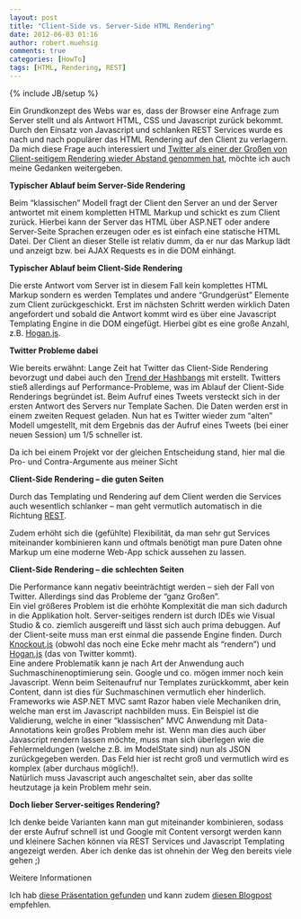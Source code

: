 ```yaml
---
layout: post
title: "Client-Side vs. Server-Side HTML Rendering"
date: 2012-06-03 01:16
author: robert.muehsig
comments: true
categories: [HowTo]
tags: [HTML, Rendering, REST]
---
```

{% include JB/setup %}
<p>Ein Grundkonzept des Webs war es, dass der Browser eine Anfrage zum Server stellt und als Antwort HTML, CSS und Javascript zurück bekommt. Durch den Einsatz von Javascript und schlanken REST Services wurde es nach und nach populärer das HTML Rendering auf den Client zu verlagern. Da mich diese Frage auch interessiert und <a href="http://engineering.twitter.com/2012/05/improving-performance-on-twittercom.html">Twitter als einer der Großen von Client-seitigem Rendering wieder Abstand genommen hat</a>, möchte ich auch meine Gedanken weitergeben.</p> <p><strong>Typischer Ablauf beim Server-Side Rendering</strong></p> <p>Beim “klassischen” Modell fragt der Client den Server an und der Server antwortet mit einem kompletten HTML Markup und schickt es zum Client zurück. Hierbei kann der Server das HTML über ASP.NET oder andere Server-Seite Sprachen erzeugen oder es ist einfach eine statische HTML Datei. Der Client an dieser Stelle ist relativ dumm, da er nur das Markup lädt und anzeigt bzw. bei AJAX Requests es in die DOM einhängt.</p> <p><strong>Typischer Ablauf beim Client-Side Rendering</strong>&nbsp;</p> <p>Die erste Antwort vom Server ist in diesem Fall kein komplettes HTML Markup sondern es werden Templates und andere “Grundgerüst” Elemente zum Client zurückgeschickt. Erst im nächsten Schritt werden wirklich Daten angefordert und sobald die Antwort kommt wird es über eine Javascript Templating Engine in die DOM eingefügt. Hierbei gibt es eine große Anzahl, z.B. <a href="http://www.knowyourstack.com/what-is/hogan.js">Hogan.js</a>.</p> <p><strong>Twitter Probleme dabei</strong></p> <p>Wie bereits erwähnt: Lange Zeit hat Twitter das Client-Side Rendering bevorzugt und dabei auch den <a href="{{BASE_PATH}}/2011/07/24/was-sind-hash-bang-urls-und-worum-geht-es-da/">Trend der Hashbangs</a> mit erstellt. Twitters stieß allerdings auf Performance-Probleme, was im Ablauf der Client-Side Renderings begründet ist. Beim Aufruf eines Tweets versteckt sich in der ersten Antwort des Servers nur Template Sachen. Die Daten werden erst in einem zweiten Request geladen. Nun hat es Twitter wieder zum “alten” Modell umgestellt, mit dem Ergebnis das der Aufruf eines Tweets (bei einer neuen Session) um 1/5 schneller ist.</p> <p>Da ich bei einem Projekt vor der gleichen Entscheidung stand, hier mal die Pro- und Contra-Argumente aus meiner Sicht </p> <p><strong>Client-Side Rendering – die guten Seiten</strong></p> <p>Durch das Templating und Rendering auf dem Client werden die Services auch wesentlich schlanker – man geht vermutlich automatisch in die Richtung <a href="http://de.wikipedia.org/wiki/Representational_State_Transfer">REST</a>. </p> <p>Zudem erhöht sich die (gefühlte) Flexibilität, da man sehr gut Services miteinander kombinieren kann und oftmals benötigt man pure Daten ohne Markup um eine moderne Web-App schick aussehen zu lassen.</p> <p><strong>Client-Side Rendering – die schlechten Seiten</strong></p> <p>Die Performance kann negativ beeinträchtigt werden – sieh der Fall von Twitter. Allerdings sind das Probleme der “ganz Großen”. <br>Ein viel größeres Problem ist die erhöhte Komplexität die man sich dadurch in die Applikation holt. Server-seitiges rendern ist durch IDEs wie Visual Studio &amp; co. ziemlich ausgereift und lässt sich auch prima debuggen. Auf der Client-seite muss man erst einmal die passende Engine finden. Durch <a href="http://www.knowyourstack.com/what-is/knockout.js">Knockout.js</a> (obwohl das noch eine Ecke mehr macht als “rendern”) und <a href="http://www.knowyourstack.com/what-is/hogan.js">Hogan.js</a> (das von Twitter kommt).<br>Eine andere Problematik kann je nach Art der Anwendung auch Suchmaschinenoptimierung sein. Google und co. mögen immer noch kein Javascript. Wenn beim Seitenaufruf nur Templates zurückkommt, aber kein Content, dann ist dies für Suchmaschinen vermutlich eher hinderlich.<br>Frameworks wie ASP.NET MVC samt Razor haben viele Mechaniken drin, welche man erst im Javascript nachbilden muss. Ein Beispiel ist die Validierung, welche in einer “klassischen” MVC Anwendung mit Data-Annotations kein großes Problem mehr ist. Wenn man dies auch über Javascript rendern lassen möchte, muss man sich überlegen wie die Fehlermeldungen (welche z.B. im ModelState sind) nun als JSON zurückgegeben werden. Das Feld hier ist recht groß und vermutlich wird es komplex (aber durchaus möglich!).<br>Natürlich muss Javascript auch angeschaltet sein, aber das sollte heutzutage ja kein Problem mehr sein.</p> <p><strong>Doch lieber Server-seitiges Rendering?</strong></p> <p>Ich denke beide Varianten kann man gut miteinander kombinieren, sodass der erste Aufruf schnell ist und Google mit Content versorgt werden kann und kleinere Sachen können via REST Services und Javascript Templating angezeigt werden. Aber ich denke das ist ohnehin der Weg den bereits viele gehen ;)</p> <p>Weitere Informationen</p> <p>Ich hab <a href="http://www.tiefenb.com/blog/javascript-templating-clientside/">diese Präsentation gefunden</a> und kann zudem <a href="http://openmymind.net/2012/5/30/Client-Side-vs-Server-Side-Rendering/">diesen Blogpost</a> empfehlen.</p>
